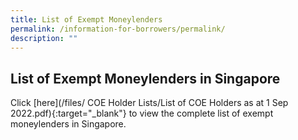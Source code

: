 ```yaml
---
title: List of Exempt Moneylenders
permalink: /information-for-borrowers/permalink/
description: ""
---
```

List of Exempt Moneylenders in Singapore
---
Click [here](/files/
COE Holder Lists/List of COE Holders as at 1 Sep 2022.pdf){:target="_blank"} to view the complete list of exempt moneylenders in Singapore.